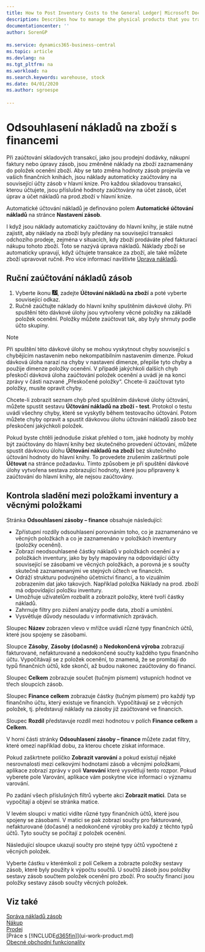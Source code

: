 ```yaml
---
title: How to Post Inventory Costs to the General Ledger| Microsoft Docs
description: Describes how to manage the physical products that you trade in, for example, handling the stock in your warehouse.
documentationcenter: ''
author: SorenGP

ms.service: dynamics365-business-central
ms.topic: article
ms.devlang: na
ms.tgt_pltfrm: na
ms.workload: na
ms.search.keywords: warehouse, stock
ms.date: 04/01/2020
ms.author: sgroespe

---
```

# Odsouhlasení nákladů na zboží s financemi
Při zaúčtování skladových transakcí, jako jsou prodejní dodávky, nákupní faktury nebo úpravy zásob, jsou změněné náklady na zboží zaznamenány do položek ocenění zboží. Aby se tato změna hodnoty zásob projevila ve vašich finančních knihách, jsou náklady automaticky zaúčtovány na související účty zásob v hlavní knize. Pro každou skladovou transakci, kterou účtujete, jsou příslušné hodnoty zaúčtovány na účet zásob, účet úprav a účet nákladů na prod.zboží v hlavní knize.

Automatické účtování nákladů je definováno polem **Automatické účtování nákladů** na stránce **Nastavení zásob**.

I když jsou náklady automaticky zaúčtovány do hlavní knihy, je stále nutné zajistit, aby náklady na zboží byly předány na související transakci odchozího prodeje, zejména v situacích, kdy zboží prodáváte před fakturací nákupu tohoto zboží. Toto se nazývá úprava nákladů. Náklady zboží se automaticky upravují, když účtujete transakce za zboží, ale také můžete zboží upravovat ručně. Pro více informací navštivte [Úprava nákladů](inventory-how-adjust-item-costs.md).

## Ruční zaúčtování nákladů zásob
1. Vyberte ikonu ![Žárovky, která otevře funkci Řekněte mi](media/ui-search/search_small.png "Řekněte mi, co chcete dělat"), zadejte **Účtování nákladů na zboží** a poté vyberte související odkaz.
2. Ručně zaúčtujte náklady do hlavní knihy spuštěním dávkové úlohy. Při spuštění této dávkové úlohy jsou vytvořeny věcné položky na základě položek ocenění. Položky můžete zaúčtovat tak, aby byly shrnuty podle účto skupiny.

> [!NOTE]
> Při spuštění této dávkové úlohy se mohou vyskytnout chyby související s chybějícím nastavením nebo nekompatibilním nastavením dimenze. Pokud dávková úloha narazí na chyby v nastavení dimenze, přepíše tyto chyby a použije dimenze položky ocenění. V případě jakýchkoli dalších chyb přeskočí dávková úloha zaúčtování položek ocenění a uvádí je na konci zprávy v části nazvané „Přeskočené položky“. Chcete-li zaúčtovat tyto položky, musíte opravit chyby.

Chcete-li zobrazit seznam chyb před spuštěním dávkové úlohy účtování, můžete spustit sestavu **Účtování nákladů  na zboží - test**. Protokol o testu uvádí všechny chyby, které se vyskytly během testovacího účtování. Potom můžete chyby opravit a spustit dávkovou úlohu účtování nákladů zásob bez přeskočení jakýchkoli položek.

Pokud byste chtěli jednoduše získat přehled o tom, jaké hodnoty by mohly být zaúčtovány do hlavní knihy bez skutečného provedení účtování, můžete spustit dávkovou úlohu **Účtování nákladů na zboží** bez skutečného účtování hodnoty do hlavní knihy. To provedete zrušením zaškrtnutí pole **Účtovat** na stránce požadavku. Tímto způsobem je při spuštění dávkové úlohy vytvořena sestava zobrazující hodnoty, které jsou připraveny k zaúčtování do hlavní knihy, ale nejsou zaúčtovány.

## Kontrola sladění mezi položkami inventury a věcnými položkami
Stránka **Odsouhlasení zásoby – finance** obsahuje následující:

- Zpřístupní rozdíly odsouhlasení porovnáním toho, co je zaznamenáno ve věcných položkách a co je zaznamenáno v položkách inventury (položky ocenění).
- Zobrazí neodsouhlasené částky nákladů v položkách ocenění a v položkách inventury, jako by byly mapovány na odpovídající účty související se zásobami ve věcných položkách, a porovná je s součty skutečně zaznamenanými ve stejných účtech ve financích.
- Odráží strukturu podvojného účetnictví financí, a to vizuálním zobrazením dat jako takových. Například položka Náklady na prod. zboží má odpovídající položku inventury.
- Umožňuje uživatelům rozbalit a zobrazit položky, které tvoří částky nákladů.
- Zahrnuje filtry pro zúžení analýzy podle data, zboží a umístění.
- Vysvětluje důvody nesouladu v informativních zprávách.


Sloupec **Název** zobrazen vlevo v mřížce uvádí různé typy finančních účtů, které jsou spojeny se zásobami.

Sloupce **Zásoby**, **Zásoby (dočasné)** a **Nedokončená výroba** zobrazují fakturované, nefakturované a nedokončené součty každého typu finančního účtu. Vypočítávají se z položek ocenění, to znamená, že se promítají do typů finančních účtů, kde skončí, až budou nakonec zaúčtovány do financí.

Sloupec **Celkem** zobrazuje součet (tučným písmem) vstupních hodnot ve třech sloupcích zásob.

Sloupec **Finance celkem** zobrazuje částky (tučným písmem) pro každý typ finančního účtu, který existuje ve financích. Vypočítávají se z věcných položek, tj. představují náklady na zásoby již zaúčtované ve financích.

Sloupec **Rozdíl** představuje rozdíl mezi hodnotou v polích **Finance celkem** a **Celkem**.

V horní části stránky **Odsouhlasení zásoby – finance** můžete zadat filtry, které omezí například dobu, za kterou chcete získat informace.

Pokud zaškrtnete políčko **Zobrazit varování** a pokud existují nějaké nesrovnalosti mezi celkovými hodnotami zásob a věcnými položkami, aplikace zobrazí zprávy v poli **Varování** které vysvětlují tento rozpor. Pokud vyberete pole Varování, aplikace vám poskytne více informací o významu varování.

Po zadání všech příslušných filtrů vyberte akci **Zobrazit matici**. Data se vypočítají a objeví se stránka matice.

V levém sloupci v matici vidíte různé typy finančních účtů, které jsou spojeny se zásobami. V matici se pak zobrazí součty pro fakturované, nefakturované (dočasné) a nedokončené výrobky pro každý z těchto typů účtů. Tyto součty se počítají z položek ocenění.

Následující sloupce ukazují součty pro stejné typy účtů vypočtené z věcných položek.

Vyberte částku v kterémkoli z polí Celkem a zobrazte položky sestavy zásob, které byly použity k výpočtu součtů. U součtů zásob jsou položky sestavy zásob součtem položek ocenění pro zboží. Pro součty financí jsou položky sestavy zásob součty věcných položek.

## Viz také
[Správa nákladů zásob](finance-manage-inventory-costs.md)  
[Nákup](purchasing-manage-purchasing.md)  
[Prodej](sales-manage-sales.md)  
[Práce s [!INCLUDE[d365fin](includes/d365fin_md.md)]](ui-work-product.md)  
[Obecné obchodní funkcionality](ui-across-business-areas.md)
